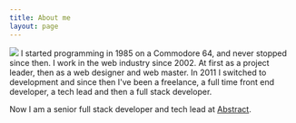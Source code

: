 ```yaml
---
title: About me
layout: page
---
```


![](http://francescobedussi.it/media/francesco_bedussi_qrrq5e_c_scale,w_1600.jpg)
I started programming in 1985 on a Commodore 64, and never stopped since then. I work in the web industry since 2002. At first as a project leader, then as a web designer and web master. In 2011 I switched to development and since then I've been a freelance, a full time front end developer, a tech lead and then a full stack developer.

Now I am a senior full stack developer and tech lead at [Abstract](https://abstract.it/it).
